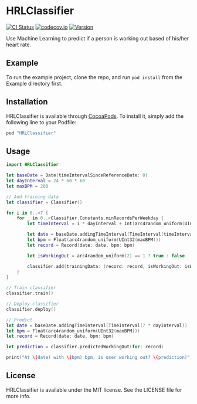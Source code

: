 # HRLClassifier

[![CI Status](http://img.shields.io/travis/HeartRateLearning/HRLClassifier.svg?style=flat)](https://travis-ci.org/HeartRateLearning/HRLClassifier)
[![codecov.io](https://codecov.io/github/HeartRateLearning/HRLClassifier/coverage.svg?branch=master)](https://codecov.io/github/HeartRateLearning/HRLClassifier?branch=master)
[![Version](https://img.shields.io/cocoapods/v/HRLClassifier.svg?style=flat)](http://cocoapods.org/pods/HRLClassifier)

Use Machine Learning to predict if a person is working out based of his/her heart rate.

## Example

To run the example project, clone the repo, and run `pod install` from the Example directory first.

## Installation

HRLClassifier is available through [CocoaPods](http://cocoapods.org). To install
it, simply add the following line to your Podfile:

```ruby
pod "HRLClassifier"
```

## Usage

```swift
import HRLClassifier

let baseDate = Date(timeIntervalSinceReferenceDate: 0)
let dayInterval = 24 * 60 * 60
let maxBPM = 200

// Add training data
let classifier = Classifier()

for i in 0..<7 {
    for _ in 0..<Classifier.Constants.minRecordsPerWeekday {
        let timeInterval = i * dayInterval + Int(arc4random_uniform(UInt32(dayInterval)))

        let date = baseDate.addingTimeInterval(TimeInterval(timeInterval))
        let bpm = Float(arc4random_uniform(UInt32(maxBPM)))
        let record = Record(date: date, bpm: bpm)

        let isWorkingOut = arc4random_uniform(2) == 1 ? true : false

        classifier.add(trainingData: (record: record, isWorkingOut: isWorkingOut))
    }
}

// Train classifier
classifier.train()

// Deploy classifier
classifier.deploy()

// Predict
let date = baseDate.addingTimeInterval(TimeInterval(7 * dayInterval))
let bpm = Float(arc4random_uniform(UInt32(maxBPM)))
let record = Record(date: date, bpm: bpm)

let prediction = classifier.predictedWorkingOut(for: record)

print("At \(date) with \(bpm) bpm, is user working out? \(prediction)")
```

## License

HRLClassifier is available under the MIT license. See the LICENSE file for more info.

